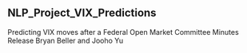 ## NLP_Project_VIX_Predictions

Predicting VIX moves after a Federal Open Market Committee Minutes Release
Bryan Beller and Jooho Yu
